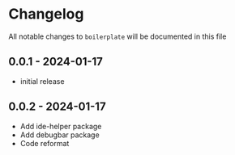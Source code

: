 # Changelog

All notable changes to `boilerplate` will be documented in this file

## 0.0.1 - 2024-01-17

- initial release

## 0.0.2 - 2024-01-17

- Add ide-helper package
- Add debugbar package
- Code reformat
